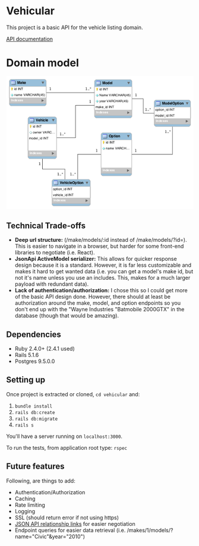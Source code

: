 # Vehicular

This project is a basic API for the vehicle listing domain.

[API documentation](https://documenter.getpostman.com/view/3168081/RW1YofVg)

# Domain model
![Relational diagram](/db/diagrams/vehicular_eerd.png?raw=true "Relational Diagram")

## Technical Trade-offs
* **Deep url structure:** (/make/models/:id instead of /make/models/?id=). This
is easier to navigate in a browser, but harder for some front-end libraries to
negotiate (i.e. React).
* **JsonApi ActiveModel serializer:** This allows for quicker response design because it
is a standard. However, it is far less customizable and makes it hard to get
wanted data (i.e. you can get a model's make id, but not it's name unless you 
use an includes. This, makes for a much larger payload with redundant data).
* **Lack of authentication/authorization:** I chose this so I could get more of
the basic API design done. However, there should at least be authorization around
the make, model, and option endpoints so you don't end up with the "Wayne Industries
"Batmobile 2000GTX" in the database (though that would be amazing).

## Dependencies
* Ruby 2.4.0+ (2.4.1 used)
* Rails 5.1.6
* Postgres 9.5.0.0

## Setting up
Once project is extracted or cloned, `cd vehicular` and:
1. `bundle install`
2. `rails db:create`
3. `rails db:migrate`
4. `rails s`

You'll have a server running on `localhost:3000`.

To run the tests, from application root type: `rspec`

## Future features
Following, are things to add:
* Authentication/Authorization
* Caching
* Rate limiting
* Logging
* SSL (should return error if not using https)
* [JSON API relationship links](https://github.com/rails-api/active_model_serializers/blob/v0.10.6/docs/howto/add_relationship_links.md) for easier negotiation
* Endpoint queries for easier data retrieval (i.e. /makes/1/models/?name="Civic"&year="2010")
